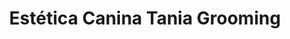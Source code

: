 ---
title: "Estética Canina Tania Grooming"
url: /barreal/estetica-canina-tania-grooming/
shop: Tiersalon
---